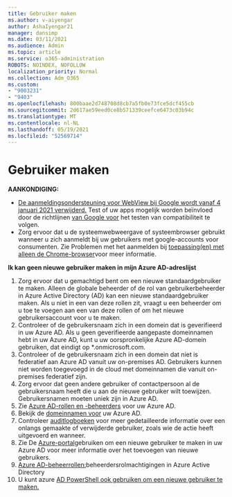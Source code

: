 ```yaml
---
title: Gebruiker maken
ms.author: v-aiyengar
author: AshaIyengar21
manager: dansimp
ms.date: 03/11/2021
ms.audience: Admin
ms.topic: article
ms.service: o365-administration
ROBOTS: NOINDEX, NOFOLLOW
localization_priority: Normal
ms.collection: Adm_O365
ms.custom:
- "9003231"
- "9403"
ms.openlocfilehash: 800baae2d748708d8cb7a5fb0e73fce5dcf455cb
ms.sourcegitcommit: 2d617ae59eed0ce8b571339ceefce6473c03b94c
ms.translationtype: MT
ms.contentlocale: nl-NL
ms.lasthandoff: 05/19/2021
ms.locfileid: "52569714"
---
```

# <a name="create-user"></a>Gebruiker maken

**AANKONDIGING:**

- [De aanmeldingsondersteuning voor WebView bij Google wordt vanaf 4 januari 2021 verwijderd.](/azure/active-directory/external-identities/google-federation#deprecation-of-webview-sign-in-support) Test of uw apps mogelijk worden beïnvloed door de richtlijnen [van Google voor](https://go.microsoft.com/fwlink/?linkid=2157323) het testen van compatibiliteit te volgen.
- Zorg ervoor dat u de systeemwebweergave of systeembrowser gebruikt wanneer u zich aanmeldt bij uw gebruikers met google-accounts voor consumenten. Zie Problemen met het aanmelden bij [toepassing(en) met alleen de Chrome-browser](/office365/troubleshoot/miscellaneous/chrome-behavior-affects-applications)voor meer informatie.

**Ik kan geen nieuwe gebruiker maken in mijn Azure AD-adreslijst**

1. Zorg ervoor dat u gemachtigd bent om een nieuwe standaardgebruiker te maken. Alleen de globale beheerder of de rol van gebruikerbeheerder in Azure Active Directory (AD) kan een nieuwe standaardgebruiker maken. Als u niet in een van deze rollen zit, vraagt u een beheerder om u toe te voegen aan een van deze rollen of om het nieuwe gebruikersaccount voor u te maken.
1. Controleer of de gebruikersnaam zich in een domein dat is geverifieerd in uw Azure AD. Als u geen geverifieerde aangepaste domeinnamen hebt in uw Azure AD, kunt u uw oorspronkelijke Azure AD-domein gebruiken, dat eindigt op *.onmicrosoft.com.
1. Controleer of de gebruikersnaam zich in een domein dat niet is federatief aan Azure AD vanuit uw on-premises AD. Gebruikers kunnen niet worden toegevoegd in de cloud met domeinnamen die vanuit on-premises federatief zijn.
1. Zorg ervoor dat geen andere gebruiker of contactpersoon al de gebruikersnaam heeft die u aan de nieuwe gebruiker wilt toewijzen. Gebruikersnamen moeten uniek zijn in Azure AD.
1. Zie [Azure AD-rollen en -beheerders](https://portal.azure.com/#blade/Microsoft_AAD_IAM/ActiveDirectoryMenuBlade/RolesAndAdministrators) voor uw Azure AD.
1. Bekijk de [domeinnamen voor](https://portal.azure.com/#blade/Microsoft_AAD_IAM/ActiveDirectoryMenuBlade/RolesAndAdministrators) uw Azure AD.
1. Controleer [auditlogboeken](https://portal.azure.com/#blade/Microsoft_AAD_IAM/ActiveDirectoryMenuBlade/RolesAndAdministrators) voor meer gedetailleerde informatie over een onlangs gemaakte of verwijderde gebruiker, zoals wie de actie heeft uitgevoerd en wanneer.
1. Zie De [Azure-portal](/azure/active-directory/active-directory-users-create-azure-portal)gebruiken om een nieuwe gebruiker te maken in uw Azure AD voor meer informatie over het toevoegen van nieuwe gebruikers.
1. [Azure AD-beheerrollen:](/azure/active-directory/active-directory-assign-admin-roles)beheerdersrolmachtigingen in Azure Active Directory
1. U kunt azure [AD PowerShell ook gebruiken om een nieuwe gebruiker te maken.](/powershell/module/azuread/new-azureaduser?view=azureadps-2.0)
